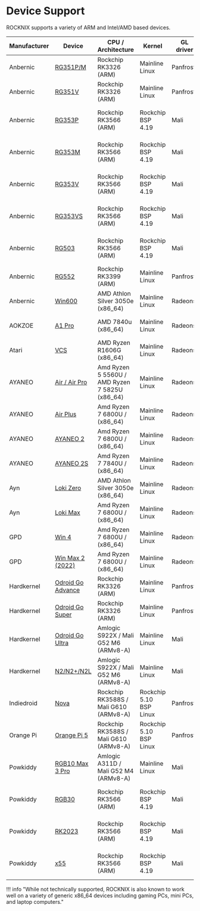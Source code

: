 # Device Support

ROCKNIX supports a variety of ARM and Intel/AMD based devices.

| Manufacturer | Device | CPU / Architecture | Kernel | GL driver | Interface |
| -- | -- | -- | -- | -- | -- |
| Anbernic | [RG351P/M](anbernic/rg351pmv.md) | Rockchip RK3326 (ARM) | Mainline Linux | Panfrost | Weston + Emulation Station |
| Anbernic | [RG351V](anbernic/rg351pmv.md) | Rockchip RK3326 (ARM) | Mainline Linux | Panfrost | Weston + Emulation Station |
| Anbernic | [RG353P](anbernic/rg353pmvvs.md) | Rockchip RK3566 (ARM) | Rockchip BSP 4.19 | Mali | KMS/DRM + Emulation Station |
| Anbernic | [RG353M](anbernic/rg353pmvvs.md) | Rockchip RK3566 (ARM) | Rockchip BSP 4.19 | Mali | KMS/DRM + Emulation Station |
| Anbernic | [RG353V](anbernic/rg353pmvvs.md) | Rockchip RK3566 (ARM) | Rockchip BSP 4.19 | Mali | KMS/DRM + Emulation Station |
| Anbernic | [RG353VS](anbernic/rg353pmvvs.md) | Rockchip RK3566 (ARM) | Rockchip BSP 4.19 | Mali | KMS/DRM + Emulation Station |
| Anbernic | [RG503](anbernic/rg503.md) | Rockchip RK3566 (ARM) | Rockchip BSP 4.19 | Mali | KMS/DRM + Emulation Station |
| Anbernic | [RG552](anbernic/rg552.md) | Rockchip RK3399 (ARM) | Mainline Linux | Panfrost | Weston + Emulation Station |
| Anbernic | [Win600](anbernic/win600.md) | AMD Athlon Silver 3050e (x86_64) | Mainline Linux | Radeonsi | Weston + Emulation Station | 
| AOKZOE | [A1 Pro](aokzoe/a1-pro.md) | AMD 7840u (x86_64) | Mainline Linux | Radeonsi | Weston + Emulation Station |
| Atari | [VCS](atari/vcs.md) | AMD Ryzen R1606G (x86_64) | Mainline Linux | Radeonsi | Weston + Emulation Station |
| AYANEO | [Air / Air Pro](ayaneo/air.md) | Amd Ryzen 5 5560U / AMD Ryzen 7 5825U (x86_64) | Mainline Linux | Radeonsi | Weston + Emulation Station |
| AYANEO | [Air Plus](ayaneo/air-plus.md) | Amd Ryzen 7 6800U / (x86_64) | Mainline Linux | Radeonsi | Weston + Emulation Station |
| AYANEO | [AYANEO 2](ayaneo/ayaneo-2.md) | Amd Ryzen 7 6800U / (x86_64) | Mainline Linux | Radeonsi | Weston + Emulation Station |
| AYANEO | [AYANEO 2S](ayaneo/ayaneo-2.md) | Amd Ryzen 7 7840U / (x86_64) | Mainline Linux | Radeonsi | Weston + Emulation Station |
| Ayn | [Loki Zero](ayn/loki-zero.md) | AMD Athlon Silver 3050e (x86_64) | Mainline Linux | Radeonsi | Weston + Emulation Station |
| Ayn | [Loki Max](ayn/loki-max.md) | Amd Ryzen 7 6800U / (x86_64) | Mainline Linux | Radeonsi | Weston + Emulation Station |
| GPD | [Win 4](gpd/win4.md) | Amd Ryzen 7 6800U / (x86_64) | Mainline Linux | Radeonsi | Weston + Emulation Station |
| GPD | [Win Max 2 (2022)](gpd/win-max-2.md) | Amd Ryzen 7 6800U / (x86_64) | Mainline Linux| Radeonsi | Weston + Emulation Station |
| Hardkernel | [Odroid Go Advance](hardkernel/odroid-go-advance.md) | Rockchip RK3326 (ARM) | Mainline Linux | Panfrost | Weston + Emulation Station |
| Hardkernel | [Odroid Go Super](hardkernel/odroid-go-super.md) | Rockchip RK3326 (ARM) | Mainline Linux | Panfrost | Weston + Emulation Station |
| Hardkernel | [Odroid Go Ultra](hardkernel/odroid-go-ultra.md) | Amlogic S922X / Mali G52 M6 (ARMv8-A) | Mainline Linux | Mali | Weston + Emulation Station |
| Hardkernel | [N2/N2+/N2L](hardkernel/odroid-n2.md) | Amlogic S922X / Mali G52 M6 (ARMv8-A) | Mainline Linux | Mali | Weston + Emulation Station |
| Indiedroid | [Nova](indiedroid/nova.md) | Rockchip RK3588S / Mali G610 (ARMv8-A) | Rockchip 5.10 BSP Linux | Panfrost | Weston + Emulation Station |
| Orange Pi | [Orange Pi 5](orange-pi/orange-pi-5.md) | Rockchip RK3588S / Mali G610 (ARMv8-A) | Rockchip 5.10 BSP Linux | Panfrost | Weston + Emulation Station |
| Powkiddy | [RGB10 Max 3 Pro](powkiddy/rgb10-max-3-pro.md) | Amlogic A311D / Mali G52 M4 (ARMv8-A) | Mainline Linux | Mali | Weston + Emulation Station |
| Powkiddy | [RGB30](powkiddy/rgb30.md) | Rockchip RK3566 (ARM) | Rockchip BSP 4.19 | Mali | KMS/DRM + Emulation Station |
| Powkiddy | [RK2023](powkiddy/rk2023.md) | Rockchip RK3566 (ARM) | Rockchip BSP 4.19 | Mali | KMS/DRM + Emulation Station |
| Powkiddy | [x55](powkiddy/x55.md) | Rockchip RK3566 (ARM) | Rockchip BSP 4.19 | Mali | KMS/DRM + Emulation Station |

!!! info "While not technically supported, ROCKNIX is also known to work well on a variety of generic x86_64 devices including gaming PCs, mini PCs, and laptop computers."
